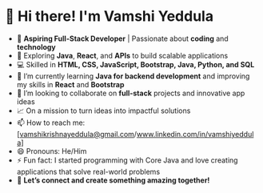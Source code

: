 # 🌟 Hi there! I'm **Vamshi Yeddula**
- 🎯 **Aspiring Full-Stack Developer** | Passionate about **coding** and **technology** 
- 🚀 Exploring **Java**, **React**, and **APIs** to build scalable applications  
- 💻 Skilled in **HTML, CSS, JavaScript, Bootstrap, Java, Python, and SQL**
- 🌱 I’m currently learning **Java for backend development** and improving my skills in **React** and **Bootstrap**
- 💞️ I’m looking to collaborate on **full-stack** projects and innovative app ideas
- 📈 On a mission to turn ideas into impactful solutions
- 📫 How to reach me: [vamshikrishnayeddula@gmail.com/www.linkedin.com/in/vamshiyeddula]
- 😄 Pronouns: He/Him
- ⚡ Fun fact: I started programming with Core Java and love creating applications that solve real-world problems
- 💬 **Let’s connect and create something amazing together!**
